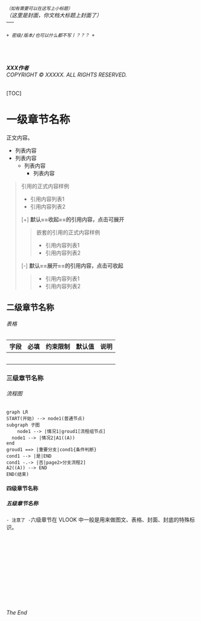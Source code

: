 ###### <sup>（如有需要可以在这写上小标题）</sup><br>（这里是封面，你文档大标题上封面了）<br>──<br><br>`+ 密级/版本/也可以什么都不写丨？？？ +`<br><br><br><br><br>**XXX作者**<br>*COPYRIGHT © XXXXX. ALL RIGHTS RESERVED.*
[TOC]

# 一级章节名称

正文内容。

- 列表内容
- 列表内容
  - 列表内容
    - 列表内容

> 引用的正式内容样例
>
> - 引用内容列表1
> - 引用内容列表2
>
> [+] **默认==收起==的引用内容，点击可展开**
>
> > 嵌套的引用的正式内容样例
> >
> > - 引用内容列表1
> > - 引用内容列表2
>
> [-] **默认==展开==的引用内容，点击可收起**
>
> > - 引用内容列表1
> > - 引用内容列表2

## 二级章节名称

###### 表格

| 字段 | 必填 | 约束限制 | 默认值 | 说明 |
| ---- | :--: | -------- | :----: | ---- |
|      |      |          |        |      |
|      |      |          |        |      |
|      |      |          |        |      |
|      |      |          |        |      |
|      |      |          |        |      |

### 三级章节名称

###### 流程图

```mermaid
graph LR
START(开始) --> node1(普通节点)
subgraph 子图
	node1 --> |情况1|groud1[流程组节点]
  node1 --> |情况2|A1((A))
end
groud1 ==> |重要分支|cond1{条件判断}
cond1 --> |是|END
cond1 -.-> |否|page2>分支流程2]
A2((A)) --> END
END(结束)
```

#### 四级章节名称 

##### 五级章节名称

`- 注意了 -`六级章节在 VLOOK 中一般是用来做图文、表格、封面、封底的特殊标识。



###### <br><br><br><br><br><br><br><br><br><br><br>The End